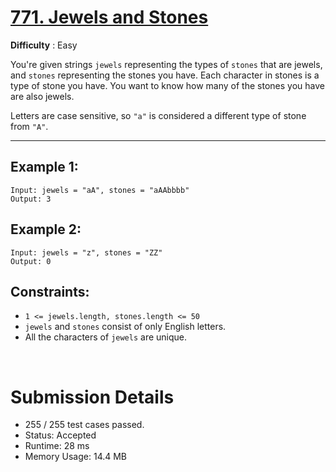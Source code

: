 # [771. Jewels and Stones](https://leetcode.com/problems/jewels-and-stones/)

**Difficulty** : Easy

You're given strings `jewels` representing the types of `stones` that are jewels, and `stones` representing the stones you have. Each character in stones is a type of stone you have. You want to know how many of the stones you have are also jewels.

Letters are case sensitive, so `"a"` is considered a different type of stone from `"A"`.

---

## Example 1:

```
Input: jewels = "aA", stones = "aAAbbbb"
Output: 3
```

## Example 2:

```
Input: jewels = "z", stones = "ZZ"
Output: 0
```

## Constraints:

* `1 <= jewels.length, stones.length <= 50`
* `jewels` and `stones` consist of only English letters.
* All the characters of `jewels` are unique.

<br>

# Submission Details

* 255 / 255 test cases passed.
* Status: Accepted
* Runtime: 28 ms
* Memory Usage: 14.4 MB